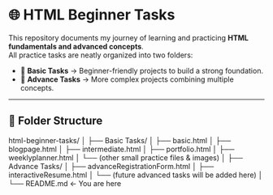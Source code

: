 # 🌐 HTML Beginner Tasks  

This repository documents my journey of learning and practicing **HTML fundamentals and advanced concepts**.  
All practice tasks are neatly organized into two folders:  

- 📂 **Basic Tasks** → Beginner-friendly projects to build a strong foundation.  
- 📂 **Advance Tasks** → More complex projects combining multiple concepts.  

---

## 📂 Folder Structure  

html-beginner-tasks/
│
├── Basic Tasks/
│ ├── basic.html
│ ├── blogpage.html
│ ├── intermediate.html
│ ├── portfolio.html
│ ├── weeklyplanner.html
│ └── (other small practice files & images)
│
├── Advance Tasks/
│ ├── advanceRegistrationForm.html
│ ├── interactiveResume.html
│ └── (future advanced tasks will be added here)
│
└── README.md ← You are here

